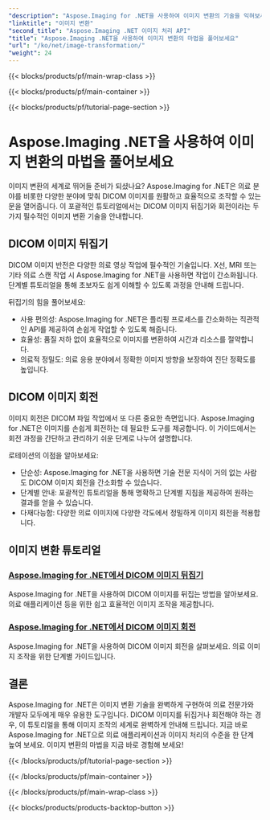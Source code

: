 ```yaml
---
"description": "Aspose.Imaging for .NET을 사용하여 이미지 변환의 기술을 익혀보세요. 의료 분야 등에서 DICOM 이미지를 손쉽게 뒤집고 회전하는 방법을 알아보세요."
"linktitle": "이미지 변환"
"second_title": "Aspose.Imaging .NET 이미지 처리 API"
"title": "Aspose.Imaging .NET을 사용하여 이미지 변환의 마법을 풀어보세요"
"url": "/ko/net/image-transformation/"
"weight": 24
---
```


{{< blocks/products/pf/main-wrap-class >}}

{{< blocks/products/pf/main-container >}}

{{< blocks/products/pf/tutorial-page-section >}}

# Aspose.Imaging .NET을 사용하여 이미지 변환의 마법을 풀어보세요


이미지 변환의 세계로 뛰어들 준비가 되셨나요? Aspose.Imaging for .NET은 의료 분야를 비롯한 다양한 분야에 맞춰 DICOM 이미지를 원활하고 효율적으로 조작할 수 있는 문을 열어줍니다. 이 포괄적인 튜토리얼에서는 DICOM 이미지 뒤집기와 회전이라는 두 가지 필수적인 이미지 변환 기술을 안내합니다. 

## DICOM 이미지 뒤집기

DICOM 이미지 반전은 다양한 의료 영상 작업에 필수적인 기술입니다. X선, MRI 또는 기타 의료 스캔 작업 시 Aspose.Imaging for .NET을 사용하면 작업이 간소화됩니다. 단계별 튜토리얼을 통해 초보자도 쉽게 이해할 수 있도록 과정을 안내해 드립니다.

뒤집기의 힘을 풀어보세요:
- 사용 편의성: Aspose.Imaging for .NET은 플리핑 프로세스를 간소화하는 직관적인 API를 제공하여 손쉽게 작업할 수 있도록 해줍니다.
- 효율성: 품질 저하 없이 효율적으로 이미지를 변환하여 시간과 리소스를 절약합니다.
- 의료적 정밀도: 의료 응용 분야에서 정확한 이미지 방향을 보장하여 진단 정확도를 높입니다.

## DICOM 이미지 회전

이미지 회전은 DICOM 파일 작업에서 또 다른 중요한 측면입니다. Aspose.Imaging for .NET은 이미지를 손쉽게 회전하는 데 필요한 도구를 제공합니다. 이 가이드에서는 회전 과정을 간단하고 관리하기 쉬운 단계로 나누어 설명합니다.

로테이션의 이점을 알아보세요:
- 단순성: Aspose.Imaging for .NET을 사용하면 기술 전문 지식이 거의 없는 사람도 DICOM 이미지 회전을 간소화할 수 있습니다.
- 단계별 안내: 포괄적인 튜토리얼을 통해 명확하고 단계별 지침을 제공하여 원하는 결과를 얻을 수 있습니다.
- 다재다능함: 다양한 의료 이미지에 다양한 각도에서 정밀하게 이미지 회전을 적용합니다.

## 이미지 변환 튜토리얼
### [Aspose.Imaging for .NET에서 DICOM 이미지 뒤집기](./flip-dicom-image/)
Aspose.Imaging for .NET을 사용하여 DICOM 이미지를 뒤집는 방법을 알아보세요. 의료 애플리케이션 등을 위한 쉽고 효율적인 이미지 조작을 제공합니다.
### [Aspose.Imaging for .NET에서 DICOM 이미지 회전](./rotate-dicom-image/)
Aspose.Imaging for .NET을 사용하여 DICOM 이미지 회전을 살펴보세요. 의료 이미지 조작을 위한 단계별 가이드입니다.

## 결론

Aspose.Imaging for .NET은 이미지 변환 기술을 완벽하게 구현하여 의료 전문가와 개발자 모두에게 매우 유용한 도구입니다. DICOM 이미지를 뒤집거나 회전해야 하는 경우, 이 튜토리얼을 통해 이미지 조작의 세계로 완벽하게 안내해 드립니다. 지금 바로 Aspose.Imaging for .NET으로 의료 애플리케이션과 이미지 처리의 수준을 한 단계 높여 보세요. 이미지 변환의 마법을 지금 바로 경험해 보세요!

{{< /blocks/products/pf/tutorial-page-section >}}

{{< /blocks/products/pf/main-container >}}

{{< /blocks/products/pf/main-wrap-class >}}

{{< blocks/products/products-backtop-button >}}